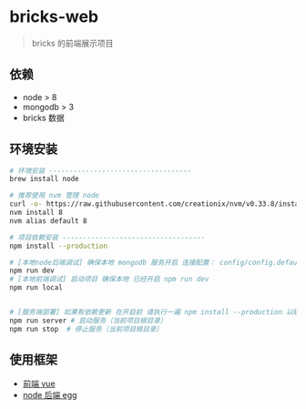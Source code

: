 # bricks-web

> bricks 的前端展示项目

## 依赖
- node > 8
- mongodb > 3
- bricks 数据

## 环境安装

``` bash
# 环境安装 -----------------------------------
brew install node

# 推荐使用 nvm 管理 node
curl -o- https://raw.githubusercontent.com/creationix/nvm/v0.33.8/install.sh | bash
nvm install 8
nvm alias default 8

# 项目依赖安装 -----------------------------------
npm install --production

# [本地node后端调试] 确保本地 mongodb 服务开启 连接配置： config/config.default.js
npm run dev
# [本地前端调试] 启动项目 确保本地 已经开启 npm run dev
npm run local


# [服务端部署] 如果有依赖更新 在开启前 请执行一遍 npm install --production 以确保依赖为最新
npm run server # 启动服务（当前项目根目录）
npm run stop  # 停止服务（当前项目根目录）
```

## 使用框架
- [前端 vue](https://cn.vuejs.org/index.html)
- [node 后端 egg](https://eggjs.org/)


